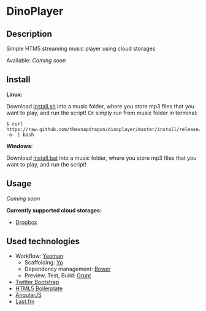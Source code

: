 # DinoPlayer

## Description

Simple HTM5 streaming music player using cloud storages

Available: *Coming soon*

## Install

**Linux:**

Download [install.sh](https://raw.github.com/thesnapdragon/dinoplayer/master/install/release/linux/install.sh) into a music folder, where you store mp3 files that you want to play, and run the script! Or simply run from music folder in terminal:

~~~ {.bash}
$ curl https://raw.github.com/thesnapdragon/dinoplayer/master/install/release/linux/install.sh -o- | bash
~~~

**Windows:**

Download [install.bat](https://raw.github.com/thesnapdragon/dinoplayer/master/install/release/win/install.bat) into a music folder, where you store mp3 files that you want to play, and run the script!

## Usage

*Coming soon*

**Currently supported cloud storages:**

* [Dropbox](https://www.dropbox.com/)

## Used technologies

* Workflow: [Yeoman](http://yeoman.io/)
	- Scaffolding: [Yo](https://github.com/yeoman/yo)
	- Dependency management: [Bower](http://bower.io/)
	- Preview, Test, Build: [Grunt](http://gruntjs.com/)
* [Twitter Bootstrap](http://getbootstrap.com/2.3.2/)
* [HTML5 Boilerplate](http://html5boilerplate.com/)
* [AngularJS](http://angularjs.org/)
* [Last.fm](http://www.last.fm)